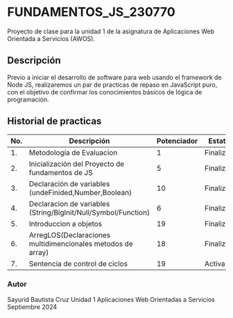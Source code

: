 # FUNDAMENTOS_JS_230770
Proyecto de clase para la unidad 1 de la asignatura de Aplicaciones Web Orientada a Servicios (AWOS).

## Descripción
  Previo a iniciar el desarrollo de software para web usando el framework de Node JS, realizaremos un 
  par de practicas de repaso en JavaScript puro, con el objetivo de confirmar los conocimientos 
  básicos de lógica de programación. 

## Historial de practicas

|No.|Descripción|Potenciador|Estatus|
|--|--|--|--|
|1.|Metodología de Evaluacion|1|Finalizada|
|2.|Inicialización del Proyecto de fundamentos de JS|5|Finalizada|
|3.|Declaración de variables (undeFinided,Number,Boolean)|10|Finalizada|
|4.|Declaracion de variables (String/BigInit/Null/Symbol/Function)|6|Finalizada|
|5.|Introduccion a objetos |19|Finalizada|
|6.|ArregLOS(Declaraciones multidimencionales metodos de array)|18|Finalizada|
|7.|Sentencia de control de ciclos|19|Activa|



  ### Autor
  Sayurid Bautista Cruz
  Unidad 1
  Aplicaciones Web Orientadas a Servicios
  Septiembre 2024
